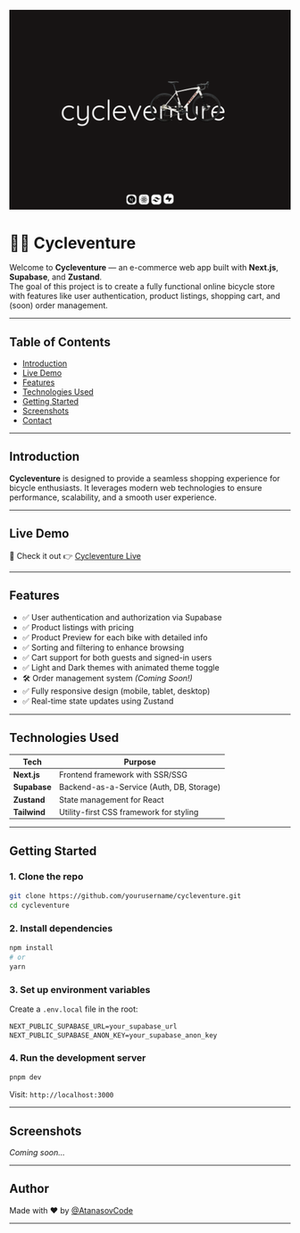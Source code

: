 ![](./app/assets/photos/header.png)

# 🚴‍♂️ Cycleventure

Welcome to **Cycleventure** — an e-commerce web app built with **Next.js**, **Supabase**, and **Zustand**.  
The goal of this project is to create a fully functional online bicycle store with features like user authentication, product listings, shopping cart, and (soon) order management.

---

## Table of Contents

- [Introduction](#introduction)
- [Live Demo](#live-demo)
- [Features](#features)
- [Technologies Used](#technologies-used)
- [Getting Started](#getting-started)
- [Screenshots](#screenshots)
- [Contact](#author)

---

## Introduction

**Cycleventure** is designed to provide a seamless shopping experience for bicycle enthusiasts. It leverages modern web technologies to ensure performance, scalability, and a smooth user experience.

---

## Live Demo

🔗 Check it out 👉 [Cycleventure Live](https://cycleventure.vercel.app/)

---

## Features

- ✅ User authentication and authorization via Supabase  
- ✅ Product listings with pricing
- ✅ Product Preview for each bike with detailed info
- ✅ Sorting and filtering to enhance browsing
- ✅ Cart support for both guests and signed-in users
- ✅ Light and Dark themes with animated theme toggle
- 🛠️ Order management system *(Coming Soon!)*
- ✅ Fully responsive design (mobile, tablet, desktop)
- ✅ Real-time state updates using Zustand  

---

## Technologies Used

| Tech         | Purpose                                       |
|--------------|-----------------------------------------------|
| **Next.js**  | Frontend framework with SSR/SSG               |
| **Supabase** | Backend-as-a-Service (Auth, DB, Storage)      |
| **Zustand**  | State management for React                    |
| **Tailwind** | Utility-first CSS framework for styling       |

---

## Getting Started

### 1. Clone the repo

```bash
git clone https://github.com/yourusername/cycleventure.git
cd cycleventure
```

### 2. Install dependencies

```bash
npm install
# or
yarn
```

### 3. Set up environment variables

Create a `.env.local` file in the root:

```env
NEXT_PUBLIC_SUPABASE_URL=your_supabase_url
NEXT_PUBLIC_SUPABASE_ANON_KEY=your_supabase_anon_key
```

### 4. Run the development server

```bash
pnpm dev
```

Visit: `http://localhost:3000`

---

## Screenshots

_Coming soon..._

---

## Author

Made with ❤️ by [@AtanasovCode](https://github.com/AtanasovCode/)

---
